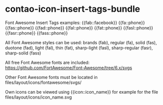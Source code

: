 # contao-icon-insert-tags-bundle

Font Awesome Insert Tags examples: 
{{fab::facebook}}
{{fa::phone}}
{{fas::phone}}
{{fad::phone}}
{{fal::phone}}
{{fat::phone}}
{{fasl::phone}}
{{fasr::phone}}
{{fass::phone}}

All Font Awesome styles can be used: brands (fab), regular (fa), solid (fas), duotone (fad), light (fal), thin (fat), sharp-light (fasl), sharp-regular (fasr), sharp-solid (fass)

All free Font Awesome fonts are included: https://github.com/FortAwesome/Font-Awesome/tree/6.x/svgs

Other Font Awesome fonts must be located in files/layout/icons/fontawesome/svgs/

Own icons can be viewed using {{icon::icon_name}} for example for the file files/layout/icons/icon_name.svg
